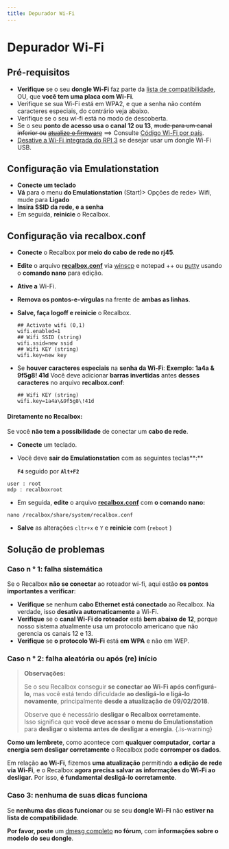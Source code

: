```yaml
---
title: Depurador Wi-Fi
---
```


# Depurador Wi-Fi

## Pré-requisitos​ <a id="pre-requisitos"></a>

* **Verifique** se o seu **dongle Wi-Fi** faz parte da [lista de compatibilidade](/compatibility/compatible-devices/dongle), OU, que **você tem uma placa com Wi-Fi**.
* Verifique se sua Wi-Fi está em WPA2, e que a senha não contém caracteres especiais, do contrário veja abaixo.
* Verifique se o seu wi-fi está no modo de descoberta.
* Se o seu **ponto de acesso usa o canal 12 ou 13**, ~~mude para um canal inferior ou~~ [~~atualize o firmware~~](https://raspberrypi.stackexchange.com/questions/43474/how-to-enable-wi-fi-channel-12-on-raspberry-pi-3/43616#43616) ==&gt; Consulte [Código Wi-Fi por país](codigo-wi-fi-por-pais.md).
* ​[Desative a Wi-Fi integrada do RPI 3](desativar-a-wi-fi-integrada-do-rpi-3.md) se desejar usar um dongle Wi-Fi USB.

## Configuração via Emulationstation​ <a id="configuracao-via-emulationstation"></a>

* **Conecte um teclado**
* **Vá** para o menu **do Emulationstation** \(Start\)&gt; Opções de rede&gt; Wifi, mude para **Ligado**
* **Insira SSID da rede, e a senha**
* Em seguida, **reinicie** o Recalbox.

## Configuração via recalbox.conf <a id="configuration-via-recalbox-conf-or-recalbox-conf-fr"></a>

* **Conecte** o Recalbox **por meio do cabo de rede no rj45**.
* **Edite** o arquivo [**recalbox.conf**](/v/portugues/manual-basico/primeiras-nocoes/o-arquivo-recalbox.conf) via [winscp](https://recalbox.gitbook.io/tutorials/v/portugues/sistema/acesso/acesso-a-rede-via-winscp) e notepad ++ ou [putty](https://recalbox.gitbook.io/tutorials/v/portugues/sistema/acesso/acesso-root-via-terminal) usando o **comando nano** para edição.
* **Ative a** Wi-Fi.
* **Remova os pontos-e-vírgulas** na frente de **ambas as linhas**.
* **Salve, faça logoff e reinicie** o Recalbox.

  ```text
  ## Activate wifi (0,1)   
  wifi.enabled=1   
  ## Wifi SSID (string)  
  wifi.ssid=new ssid   
  ## Wifi KEY (string)   
  wifi.key=new key
  ```

* Se **houver caracteres especiais** na **senha da Wi-Fi**: **Exemplo: 1a4a & 9f5g8! 41d** Você deve adicionar **barras invertidas** antes **desses caracteres** no arquivo **recalbox.conf**:

  ```text
  ## Wifi KEY (string)   
  wifi.key=1a4a\&9f5g8\!41d​
  ```

#### Diretamente no **Recalbox**: <a id="dans-recalbox-directement"></a>

Se você **não tem a possibilidade** de conectar um **cabo de rede**.

* **Conecte** um teclado.
* Você deve **sair do Emulationstation** com as seguintes teclas**:**

  **`F4`** seguido por **`Alt+F2`**

```text
user : root      
mdp : recalboxroot
```

* Em seguida, **edite** o arquivo [**recalbox.conf**](/v/portugues/manual-basico/primeiras-nocoes/o-arquivo-recalbox.conf) com **o comando nano:**

```text
nano /recalbox/share/system/recalbox.conf
```

* **Salve** as alterações `cltr+x` e `Y` e **reinicie** com \(`reboot` \)

## Solução de problemas​ <a id="solucao-de-problemas"></a>

### Caso n ° 1: falha sistemática <a id="caso-n-1-falha-sistematica"></a>

Se o Recalbox **não se conectar** ao roteador wi-fi, aqui estão **os pontos importantes a verificar**:

* **Verifique** se nenhum **cabo Ethernet está conectado** ao Recalbox. Na verdade, isso **desativa automaticamente** a Wi-Fi.
* **Verifique** se o **canal Wi-Fi do roteador** está **bem abaixo de 12**, porque nosso sistema atualmente usa um protocolo americano que não gerencia os canais 12 e 13.
* **Verifique** se **o protocolo Wi-Fi** está **em WPA** e não em WEP.

### Caso n ° 2: falha aleatória ou após \(re\) início <a id="caso-n-2-falha-aleatoria-ou-apos-re-inicio"></a>


>**Observações:**
>
>Se o seu Recalbox conseguir **se conectar ao Wi-Fi após configurá-lo**, mas você está tendo dificuldade **ao desligá-lo e ligá-lo novamente**, principalmente **desde a atualização de 09/02/2018**.
>
>Observe que é necessário **desligar o Recalbox corretamente.**  
>Isso significa que **você deve acessar o menu do Emulationstation** para **desligar o sistema antes de desligar a energia**.
{.is-warning}

**Como um lembrete**, como acontece com **qualquer computador**, **cortar a energia sem desligar corretamente** o Recalbox pode **corromper os dados**.

Em relação **ao Wi-Fi**, fizemos **uma atualização** permitindo **a edição de rede via Wi-Fi**, e o Recalbox **agora precisa salvar as informações do Wi-Fi ao desligar.** Por isso, **é fundamental desligá-lo corretamente**.

### Caso 3: nenhuma de suas dicas funciona <a id="caso-3-nenhuma-de-suas-dicas-funciona"></a>

 Se **nenhuma das dicas funcionar** ou se seu **dongle Wi-Fi** não **estiver na lista de compatibilidade**.

**Por favor, poste** um [dmesg completo](https://recalbox.gitbook.io/tutorials/v/portugues/resolucao-de-problemas/dmesg) **no fórum**, com **informações sobre o modelo do seu dongle**.

